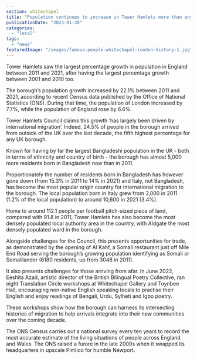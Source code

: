 ```yaml
---
section: whitechapel
title: "Population continues to increase in Tower Hamlets more than anywhere else in England"
publicationDate: "2023-01-20"
categories: 
  - "local"
tags: 
  - "news"
featuredImage: "/images/famous-people-whitechapel-london-history-1.jpg"
---
```


Tower Hamlets saw the largest percentage growth in population in England between 2011 and 2021, after having the largest percentage growth between 2001 and 2010 too.

The borough’s population growth increased by 22.1% between 2011 and 2021, according to recent Census data published by the Office of National Statistics (ONS). During that time, the population of London increased by 7.7%, while the population of England rose by 6.6%.

Tower Hamlets Council claims this growth ‘has largely been driven by international migration’. Indeed, 24.5% of people in the borough arrived from outside of the UK over the last decade, the fifth highest percentage for any UK borough.

Known for having by far the largest Bangladeshi population in the UK - both in terms of ethnicity and country of birth - the borough has almost 5,000 more residents born in Bangladesh now than in 2011.

Proportionately the number of residents born in Bangladesh has however gone down (from 15.3% in 2011 to 14% in 2021) and Italy, not Bangladesh, has become the most popular origin country for international migration to the borough. The local population born in Italy grew from 3,000 in 2011 (1.2% of the local population) to around 10,600 in 2021 (3.4%).

Home to around 112.1 people per football pitch-sized piece of land, compared with 91.8 in 2011, Tower Hamlets has also become the most densely populated local authority area in the country, with Aldgate the most densely populated ward in the borough.

Alongside challenges for the Council, this presents opportunities for trade, as demonstrated by the opening of Al Kahf, a Somali restaurant just off Mile End Road serving the borough’s growing population identifying as Somali or Somalilander (6180 residents, up from 3048 in 2011).

It also presents challenges for those arriving from afar. In June 2022, Eeshita Azad, artistic director of the British Bilingual Poetry Collective, ran eight Translation Circle workshops at Whitechapel Gallery and Toynbee Hall, encouraging non-native English speaking locals to practise their English and enjoy readings of Bengali, Urdu, Sylheti and Igbo poetry.

These workshops show how the borough can harness its intersecting histories of migration to help arrivals integrate into their new communities over the coming decade.

The ONS Census carries out a national survey every ten years to record the most accurate estimate of the living situations of people across England and Wales. The ONS raised a furore in the late 2000s when it swapped its headquarters in upscale Pimlico for humble Newport.
